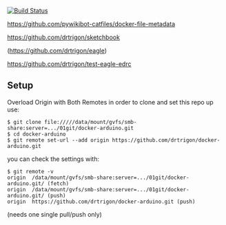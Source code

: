[![Build Status](https://travis-ci.org/drtrigon/docker-arduino.svg?branch=master)](https://travis-ci.org/drtrigon/docker-arduino)

https://github.com/pywikibot-catfiles/docker-file-metadata

https://github.com/drtrigon/sketchbook

(https://github.com/drtrigon/eagle)

https://github.com/drtrigon/test-eagle-edrc

## Setup
Overload Origin with Both Remotes in order to clone and set this repo up use:
```
$ git clone file://///data/mount/gvfs/smb-share:server=.../01git/docker-arduino.git
$ cd docker-arduino
$ git remote set-url --add origin https://github.com/drtrigon/docker-arduino.git
```
you can check the settings with:
```
$ git remote -v
origin  /data/mount/gvfs/smb-share:server=.../01git/docker-arduino.git/ (fetch)
origin  /data/mount/gvfs/smb-share:server=.../01git/docker-arduino.git/ (push)
origin  https://github.com/drtrigon/docker-arduino.git (push)
```
(needs one single pull/push only)

